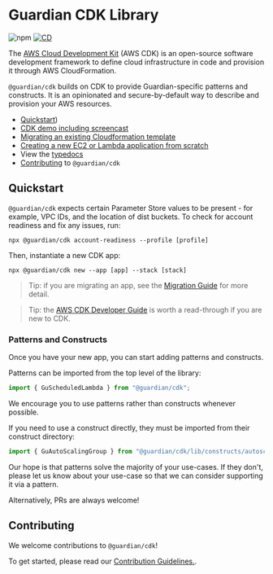 # Guardian CDK Library

![npm][badge-npm] [![CD][badge-cd]][internal-cd-file]

[badge-cd]: https://github.com/guardian/cdk/actions/workflows/cd.yaml/badge.svg
[badge-npm]: https://img.shields.io/npm/v/@guardian/cdk?style=flat-square
[internal-cd-file]: https://github.com/guardian/cdk/actions/workflows/cd.yaml

The [AWS Cloud Development Kit](aws-cdk) (AWS CDK) is an open-source software
development framework to define cloud infrastructure in code and provision it
through AWS CloudFormation.

`@guardian/cdk` builds on CDK to provide Guardian-specific patterns and
constructs. It is an opinionated and secure-by-default way to describe and
provision your AWS resources.

- [Quickstart](#quickstart))
- [CDK demo including screencast](https://github.com/guardian/cdk-demo)
- [Migrating an existing Cloudformation template](./docs/migration-guide.md)
- [Creating a new EC2 or Lambda application from scratch](./docs/002-starting-a-new-project.md)
- View the [typedocs](https://guardian.github.io/cdk/)
- [Contributing](#contributing) to `@guardian/cdk`

## Quickstart

`@guardian/cdk` expects certain Parameter Store values to be present - for
example, VPC IDs, and the location of dist buckets. To check for account
readiness and fix any issues, run:

    npx @guardian/cdk account-readiness --profile [profile]

Then, instantiate a new CDK app:

    npx @guardian/cdk new --app [app] --stack [stack]

> Tip: if you are migrating an app, see the [Migration
> Guide](./docs/migration-guide.md) for more detail.

> Tip: the [AWS CDK Developer
> Guide](https://docs.aws.amazon.com/cdk/v2/guide/home.html) is worth a
> read-through if you are new to CDK.

### Patterns and Constructs

Once you have your new app, you can start adding patterns and constructs.

Patterns can be imported from the top level of the library:

```typescript
import { GuScheduledLambda } from "@guardian/cdk";
```

We encourage you to use patterns rather than constructs whenever possible.

If you need to use a construct directly, they must be imported from their construct directory:

```typescript
import { GuAutoScalingGroup } from "@guardian/cdk/lib/constructs/autoscaling";
```

Our hope is that patterns solve the majority of your use-cases. If they don't,
please let us know about your use-case so that we can consider supporting it via
a pattern.

Alternatively, PRs are always welcome!

## Contributing

We welcome contributions to `@guardian/cdk`!

To get started, please read our [Contribution
Guidelines.](./docs/contributing.md).
